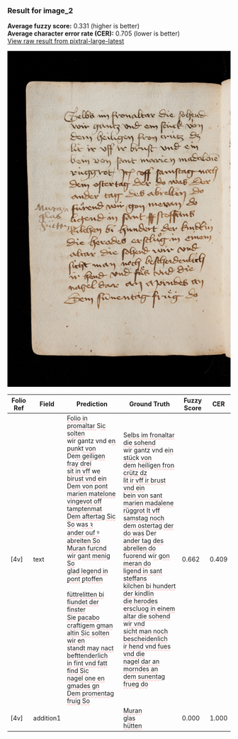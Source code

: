 ### Result for image_2
**Average fuzzy score:** 0.331 (higher is better)<br>**Average character error rate (CER):** 0.705 (lower is better)<br>[View raw result from pixtral-large-latest](https://github.com/RISE-UNIBAS/humanities_data_benchmark/blob/main/results/2025-10-24/T0294/request_T0294_image_2.json)

<img src="https://github.com/RISE-UNIBAS/humanities_data_benchmark/blob/main/benchmarks/medieval_manuscripts/images/image_2.jpg?raw=true" alt="image_2" width="800px">

<style>
.diff { text-decoration: underline; text-decoration-color: #ffcccc; text-decoration-style: wavy; }
</style>

| Folio Ref | Field | Prediction | Ground Truth | Fuzzy Score | CER |
|-----------|-------|------------|--------------|-------------|-----|
| [4v] | text | <span class="diff">Folio in promaltar </span>S<span class="diff">ic solten</span><br> wir gantz vnd e<span class="diff">n pun</span>k<span class="diff">t von<br></span> De<span class="diff">m geiligen fray drei <br> sit in vff</span> w<span class="diff">e birust vnd ein<br> Dem von pont marien matelone<br> vingevot off tamptenmat<br> Dem aftertag Sic So</span> w<span class="diff">as ꝛ<br> ander ouf ꝰ abreiten So<br> Muran furcnd wir gant menig So<br> glad legend in ꝑont ꝑtoffen<br> <br> füttrelitten bi fiundet der finster<br> Sie ꝑacabo craftigem gman<br> altin Sic solten wir en<br> standt may nact befttenderlich<br> in fint vnd fatt find Sic<br> nagel one en gmades gn<br> Dem promentag fruig So</span> | S<span class="diff">elbs im fronaltar die sohend</span><br> wir gantz vnd e<span class="diff">in stüc</span>k<span class="diff"> von<br> dem heiligen fron crütz dz<br> lit ir vff ir brust vnd ein<br> bein von sant marien madalene<br> rüggrot It vff samstag noch<br> dem ostertag der do was</span> De<span class="diff">r<br> ander tag des abrellen do<br> fuorend</span> w<span class="diff">ir gon meran do<br> ligend in sant steffans<br> kilchen bi hundert der kindlin<br> die herodes erscluog in einem<br> altar die sohend</span> w<span class="diff">ir vnd<br> sicht man noch bescheidenlich<br> ir hend vnd fues vnd die<br> nagel dar an morndes an<br> dem sunentag frueg do</span> | 0.662 | 0.409 |
| [4v] | addition1 |  | <span class="diff">Muran<br> glas<br> hütten</span> | 0.000 | 1.000 |
